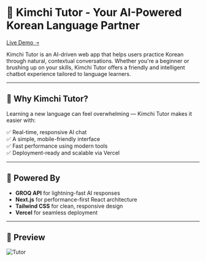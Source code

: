 # :robot: Kimchi Tutor - Your AI-Powered Korean Language Partner

[Live Demo ➝](https://kimchitutor.vercel.app)

Kimchi Tutor is an AI-driven web app that helps users practice Korean through natural, contextual conversations. Whether you're a beginner or brushing up on your skills, Kimchi Tutor offers a friendly and intelligent chatbot experience tailored to language learners.

---

## 🚀 Why Kimchi Tutor?

Learning a new language can feel overwhelming — Kimchi Tutor makes it easier with:

✅ Real-time, responsive AI chat  
✅ A simple, mobile-friendly interface  
✅ Fast performance using modern tools  
✅ Deployment-ready and scalable via Vercel  



---

## 🧠 Powered By

- **GROQ API** for lightning-fast AI responses  
- **Next.js** for performance-first React architecture  
- **Tailwind CSS** for clean, responsive design  
- **Vercel** for seamless deployment  


---
## 📸 Preview

![Tutor](https://github.com/user-attachments/assets/fc768027-3ed1-4822-a92c-90c2e8ea7967)





